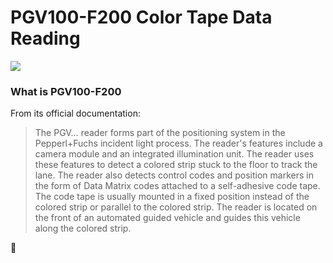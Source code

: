 # PGV100-F200 Color Tape Data Reading 



![](https://hackmd.io/_uploads/rJwl70BA2.png)


### What is PGV100-F200
From its official documentation:
> The PGV… reader forms part of the positioning system in the Pepperl+Fuchs incident light process. The reader's features include a camera module and an integrated illumination unit. The reader uses these features to detect a colored strip stuck to the floor to track the lane. The reader also detects control codes and position markers in the form of Data Matrix codes attached to a self-adhesive code tape. The code tape is usually mounted in a fixed position instead of the colored strip or parallel to the colored strip. The reader is located on the front of an automated guided vehicle and guides this vehicle along the colored strip.


:rocket: 


